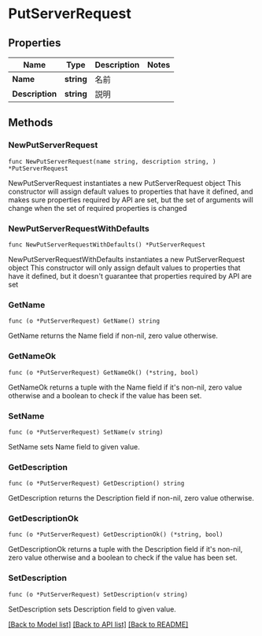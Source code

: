# PutServerRequest

## Properties

Name | Type | Description | Notes
------------ | ------------- | ------------- | -------------
**Name** | **string** | 名前 | 
**Description** | **string** | 説明 | 

## Methods

### NewPutServerRequest

`func NewPutServerRequest(name string, description string, ) *PutServerRequest`

NewPutServerRequest instantiates a new PutServerRequest object
This constructor will assign default values to properties that have it defined,
and makes sure properties required by API are set, but the set of arguments
will change when the set of required properties is changed

### NewPutServerRequestWithDefaults

`func NewPutServerRequestWithDefaults() *PutServerRequest`

NewPutServerRequestWithDefaults instantiates a new PutServerRequest object
This constructor will only assign default values to properties that have it defined,
but it doesn't guarantee that properties required by API are set

### GetName

`func (o *PutServerRequest) GetName() string`

GetName returns the Name field if non-nil, zero value otherwise.

### GetNameOk

`func (o *PutServerRequest) GetNameOk() (*string, bool)`

GetNameOk returns a tuple with the Name field if it's non-nil, zero value otherwise
and a boolean to check if the value has been set.

### SetName

`func (o *PutServerRequest) SetName(v string)`

SetName sets Name field to given value.


### GetDescription

`func (o *PutServerRequest) GetDescription() string`

GetDescription returns the Description field if non-nil, zero value otherwise.

### GetDescriptionOk

`func (o *PutServerRequest) GetDescriptionOk() (*string, bool)`

GetDescriptionOk returns a tuple with the Description field if it's non-nil, zero value otherwise
and a boolean to check if the value has been set.

### SetDescription

`func (o *PutServerRequest) SetDescription(v string)`

SetDescription sets Description field to given value.



[[Back to Model list]](../README.md#documentation-for-models) [[Back to API list]](../README.md#documentation-for-api-endpoints) [[Back to README]](../README.md)


